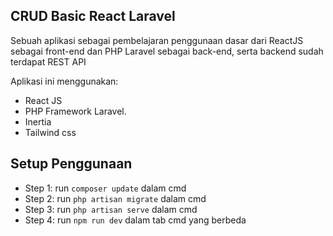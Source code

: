 ## CRUD Basic React Laravel

Sebuah aplikasi sebagai pembelajaran penggunaan dasar dari ReactJS sebagai front-end dan PHP Laravel sebagai back-end,
serta backend sudah terdapat REST API


Aplikasi ini menggunakan:
- React JS 
- PHP Framework Laravel.
- Inertia
- Tailwind css

## Setup Penggunaan

- Step 1: run `composer update` dalam cmd
- Step 2: run `php artisan migrate` dalam cmd
- Step 3: run `php artisan serve` dalam cmd
- Step 4: run `npm run dev` dalam tab cmd yang berbeda
